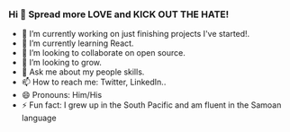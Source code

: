 ### Hi 👋 Spread more LOVE and KICK OUT THE HATE!

- 🔭 I’m currently working on just finishing projects I've started!.
- 🌱 I’m currently learning React.
- 👯 I’m looking to collaborate on open source.
- 🤔 I’m looking to grow.
- 💬 Ask me about my people skills.
- 📫 How to reach me: Twitter, LinkedIn..
- 😄 Pronouns: Him/His
- ⚡ Fun fact: I grew up in the South Pacific and am fluent in the Samoan language

<!--
**seth808rose/seth808rose** is a ✨ _special_ ✨ repository because its `README.md` (this file) appears on your GitHub profile.

Here are some ideas to get you started:

- 🔭 I’m currently working on my Profile page
- 🌱 I’m currently learning React
- 👯 I’m looking to collaborate on open source
- 🤔 I’m looking for help with finding a job
- 💬 Ask me about ... my people skills
- 📫 How to reach me: ... Twitter, LinkedIn..
- 😄 Pronouns: Him/His
- ⚡ Fun fact: ... I grew up in the South Pacific!
-->
